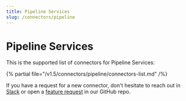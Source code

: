 ```yaml
---
title: Pipeline Services
slug: /connectors/pipeline
---
```


# Pipeline Services

This is the supported list of connectors for Pipeline Services:

{% partial file="/v1.5/connectors/pipeline/connectors-list.md" /%}

If you have a request for a new connector, don't hesitate to reach out in [Slack](https://slack.open-metadata.org/) or
open a [feature request](https://github.com/open-metadata/OpenMetadata/issues/new/choose) in our GitHub repo.
